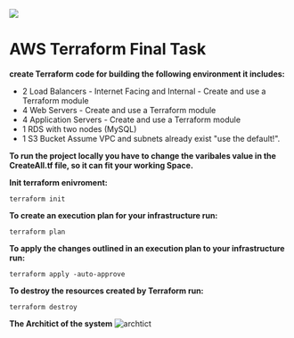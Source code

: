 [![](https://www.datocms-assets.com/2885/1620155444-blog-library-product-terraform-aws.jpg)](https://www.datocms-assets.com/2885/1620155444-blog-library-product-terraform-aws.jpg)
# AWS Terraform Final Task
**create Terraform code for building the following environment it includes:**
- 2 Load Balancers - Internet Facing and Internal - Create and use a Terraform module
- 4 Web Servers - Create and use a Terraform module
- 4 Application Servers - Create and use a Terraform module
- 1 RDS with two nodes (MySQL)
- 1 S3 Bucket
Assume VPC and subnets already exist "use the default!".


**To run the project locally you have to change the varibales value in the CreateAll.tf file, so it can fit your working Space.**


**Init terraform enivroment:**
```
terraform init

```


**To create an execution plan for your infrastructure run:**
```
terraform plan

```



**To apply the changes outlined in an execution plan to your infrastructure run:**
```
terraform apply -auto-approve

```

**To destroy the resources created by Terraform run:**
```
terraform destroy

```

**The Architict of the system**
![archtict](https://user-images.githubusercontent.com/57920502/208950309-272a46f0-ab40-46e1-bd90-acd25d8e1c91.PNG)

